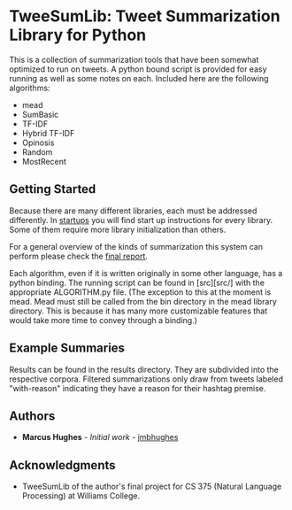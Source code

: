 # TweeSumLib: Tweet Summarization Library for Python

This is a collection of summarization tools that have been somewhat optimized to run on tweets.  A python bound script is provided for easy running as well as some notes on each. Included here are the following algorithms:
* mead
* SumBasic
* TF-IDF
* Hybrid TF-IDF
* Opinosis
* Random
* MostRecent
     
## Getting Started

Because there are many different libraries, each must be addressed differently. In [startups](docs/startups/) you will find start up instructions for every library. Some of them require more library initialization than others.

For a general overview of the kinds of summarization this system can perform please check the [final report](docs/report/report.pdf).

Each algorithm, even if it is written originally in some other language, has a python binding. The running script can be found in [src][src/] with the appropriate ALGORITHM.py file. (The exception to this at the moment is mead. Mead must still be called from the bin directory in the mead library directory. This is because it has many more customizable features that would take more time to convey through a binding.)

## Example Summaries
Results can be found in the results directory. They are subdivided into the respective corpora. Filtered summarizations only draw from tweets labeled "with-reason" indicating they have a reason for their hashtag premise. 

## Authors

* **Marcus Hughes** - *Initial work* - [jmbhughes](https://github.com/jmbhughes)

## Acknowledgments
* TweeSumLib of the author's final project for CS 375 (Natural Language Processing) at Williams College.

